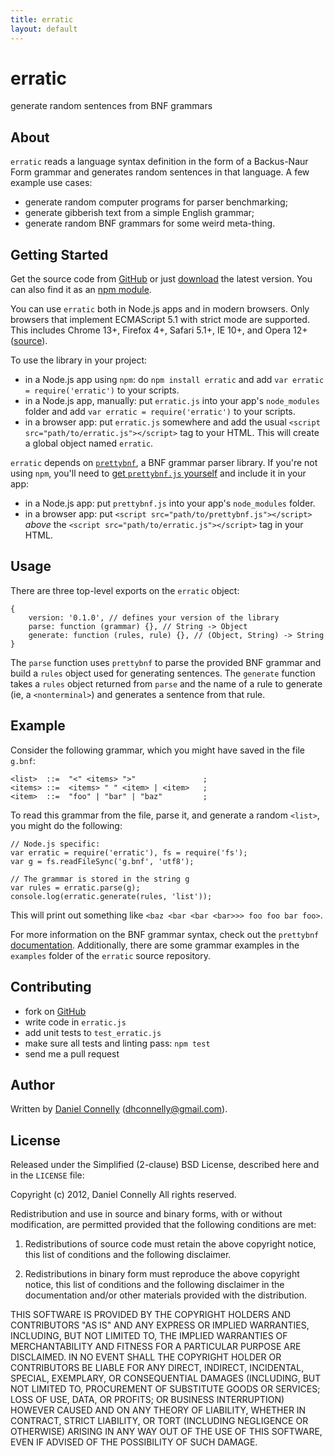 ```yaml
---
title: erratic
layout: default
---
```


erratic
=======

generate random sentences from BNF grammars

About
-----

`erratic` reads a language syntax definition in the form of a Backus-Naur Form
grammar and generates random sentences in that language.  A few example use
cases:

- generate random computer programs for parser benchmarking;
- generate gibberish text from a simple English grammar;
- generate random BNF grammars for some weird meta-thing.

Getting Started
---------------

Get the source code from [GitHub](https://github.com/dhconnelly/erratic) or
just [download](http://dhconnelly.github.com/erratic/erratic.js) the latest
version.  You can also find it as an [npm module](https://npm.im/erratic).

You can use `erratic` both in Node.js apps and in modern browsers.  Only
browsers that implement ECMAScript 5.1 with strict mode are supported.  This
includes Chrome 13+, Firefox 4+, Safari 5.1+, IE 10+, and Opera 12+
([source](http://kangax.github.com/es5-compat-table)).

To use the library in your project:

- in a Node.js app using `npm`: do `npm install erratic` and add
  `var erratic = require('erratic')` to your scripts.
- in a Node.js app, manually: put `erratic.js` into your app's `node_modules`
  folder and add `var erratic = require('erratic')` to your scripts.
- in a browser app: put `erratic.js` somewhere and add the usual
  `<script src="path/to/erratic.js"></script>` tag to your HTML.  This will
  create a global object named `erratic`.

`erratic` depends on [`prettybnf`](http://dhconnelly.github.com/prettybnf), a
BNF grammar parser library.  If you're not using `npm`, you'll need to [get
`prettybnf.js` yourself](http://dhconnelly.github.com/prettybnf/prettybnf.js)
and include it in your app:

- in a Node.js app: put `prettybnf.js` into your app's `node_modules` folder.
- in a browser app: put `<script src="path/to/prettybnf.js"></script>` *above*
  the `<script src="path/to/erratic.js"></script>` tag in your HTML.

Usage
-----

There are three top-level exports on the `erratic` object:

    {
        version: '0.1.0', // defines your version of the library
        parse: function (grammar) {}, // String -> Object
        generate: function (rules, rule) {}, // (Object, String) -> String
    }

The `parse` function uses `prettybnf` to parse the provided BNF grammar and
build a `rules` object used for generating sentences.  The `generate` function
takes a `rules` object returned from `parse` and the name of a rule to generate
(ie, a `<nonterminal>`) and generates a sentence from that rule.

Example
-------

Consider the following grammar, which you might have saved in the file `g.bnf`:

    <list>  ::=  "<" <items> ">"               ;
    <items> ::=  <items> " " <item> | <item>   ;
    <item>  ::=  "foo" | "bar" | "baz"         ;

To read this grammar from the file, parse it, and generate a random `<list>`,
you might do the following:

    // Node.js specific:
    var erratic = require('erratic'), fs = require('fs');
    var g = fs.readFileSync('g.bnf', 'utf8');

    // The grammar is stored in the string g
    var rules = erratic.parse(g);
    console.log(erratic.generate(rules, 'list'));

This will print out something like `<baz <bar <bar <bar>>> foo foo bar foo>`.

For more information on the BNF grammar syntax, check out the `prettybnf`
[documentation](http://dhconnelly.github.com/prettybnf).  Additionally, there
are some grammar examples in the `examples` folder of the `erratic` source
repository.

Contributing
------------

- fork on [GitHub](https://github.com/dhconnelly/erratic)
- write code in `erratic.js`
- add unit tests to `test_erratic.js`
- make sure all tests and linting pass: `npm test`
- send me a pull request

Author
------

Written by [Daniel Connelly](http://dhconnelly.com) (<dhconnelly@gmail.com>).

License
-------

Released under the Simplified (2-clause) BSD License, described here and in
the `LICENSE` file:

Copyright (c) 2012, Daniel Connelly
All rights reserved.

Redistribution and use in source and binary forms, with or without
modification, are permitted provided that the following conditions are met:

1. Redistributions of source code must retain the above copyright notice, this
   list of conditions and the following disclaimer.

2. Redistributions in binary form must reproduce the above copyright notice,
   this list of conditions and the following disclaimer in the documentation
   and/or other materials provided with the distribution.

THIS SOFTWARE IS PROVIDED BY THE COPYRIGHT HOLDERS AND CONTRIBUTORS "AS IS" AND
ANY EXPRESS OR IMPLIED WARRANTIES, INCLUDING, BUT NOT LIMITED TO, THE IMPLIED
WARRANTIES OF MERCHANTABILITY AND FITNESS FOR A PARTICULAR PURPOSE ARE
DISCLAIMED. IN NO EVENT SHALL THE COPYRIGHT HOLDER OR CONTRIBUTORS BE LIABLE
FOR ANY DIRECT, INDIRECT, INCIDENTAL, SPECIAL, EXEMPLARY, OR CONSEQUENTIAL
DAMAGES (INCLUDING, BUT NOT LIMITED TO, PROCUREMENT OF SUBSTITUTE GOODS OR
SERVICES; LOSS OF USE, DATA, OR PROFITS; OR BUSINESS INTERRUPTION) HOWEVER
CAUSED AND ON ANY THEORY OF LIABILITY, WHETHER IN CONTRACT, STRICT LIABILITY,
OR TORT (INCLUDING NEGLIGENCE OR OTHERWISE) ARISING IN ANY WAY OUT OF THE USE
OF THIS SOFTWARE, EVEN IF ADVISED OF THE POSSIBILITY OF SUCH DAMAGE.
